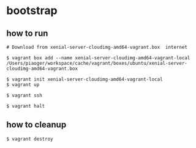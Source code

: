
# bootstrap


## how to run

```
# Download from xenial-server-cloudimg-amd64-vagrant.box  internet

$ vagrant box add --name xenial-server-cloudimg-amd64-vagrant-local /Users/piaoger/workspace/cache/vagrant/boxes/ubuntu/xenial-server-cloudimg-amd64-vagrant.box 

$ vagrant init xenial-server-cloudimg-amd64-vagrant-local
$ vagrant up

$ vagrant ssh

$ vagrant halt

```

## how to cleanup


```
$ vagrant destroy
```
